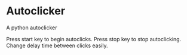 # Autoclicker
A python autoclicker

Press start key to begin autoclicks.
Press stop key to stop autoclicking.
Change delay time between clicks easily.
